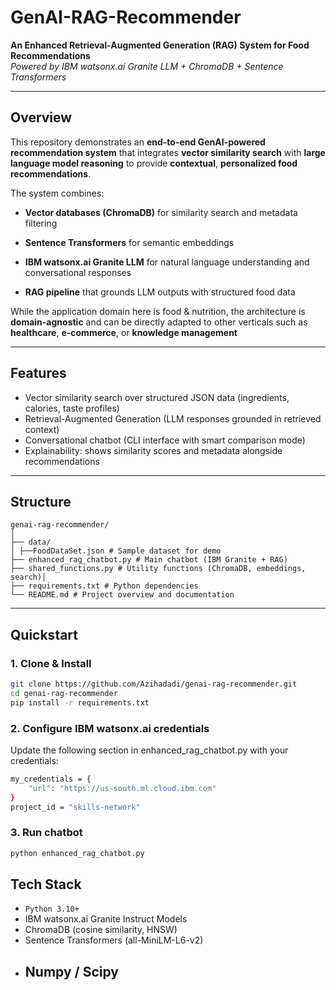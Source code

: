 # GenAI-RAG-Recommender

**An Enhanced Retrieval-Augmented Generation (RAG) System for Food Recommendations**  
*Powered by IBM watsonx.ai Granite LLM + ChromaDB + Sentence Transformers*

---

## Overview
This repository demonstrates an **end-to-end GenAI-powered recommendation system** that integrates **vector similarity search** with **large language model reasoning** to provide **contextual**, **personalized food recommendations**.

The system combines:

- **Vector databases (ChromaDB)** for similarity search and metadata filtering

- **Sentence Transformers** for semantic embeddings

- **IBM watsonx.ai Granite LLM** for natural language understanding and conversational responses

- **RAG pipeline** that grounds LLM outputs with structured food data

While the application domain here is food & nutrition, the architecture is **domain-agnostic** and can be directly adapted to other verticals such as **healthcare**, **e-commerce**, or **knowledge management**

---
## Features
- Vector similarity search over structured JSON data (ingredients, calories, taste profiles)  
- Retrieval-Augmented Generation (LLM responses grounded in retrieved context)  
- Conversational chatbot (CLI interface with smart comparison mode)  
- Explainability: shows similarity scores and metadata alongside recommendations  

---

## Structure
```
genai-rag-recommender/
│
├── data/ 
│ ├──FoodDataSet.json # Sample dataset for demo
├── enhanced_rag_chatbot.py # Main chatbot (IBM Granite + RAG)
├── shared_functions.py # Utility functions (ChromaDB, embeddings, search)│ 
├── requirements.txt # Python dependencies
└── README.md # Project overview and documentation
```

---

## Quickstart

### 1. Clone & Install
```bash
git clone https://github.com/Azihadadi/genai-rag-recommender.git
cd genai-rag-recommender
pip install -r requirements.txt
```


### 2. Configure IBM watsonx.ai credentials
Update the following section in enhanced_rag_chatbot.py with your credentials:
```bash
my_credentials = {
    "url": "https://us-south.ml.cloud.ibm.com"
}
project_id = "skills-network"
```
### 3. Run chatbot
```bash
python enhanced_rag_chatbot.py
```

## Tech Stack

- `Python 3.10+`
- IBM watsonx.ai Granite Instruct Models
- ChromaDB (cosine similarity, HNSW)
- Sentence Transformers (all-MiniLM-L6-v2)
- Numpy / Scipy
  ---

